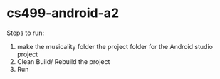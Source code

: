 # cs499-android-a2

Steps to run:

1. make the musicality folder the project folder for the Android studio project
2. Clean Build/ Rebuild the project
3. Run
